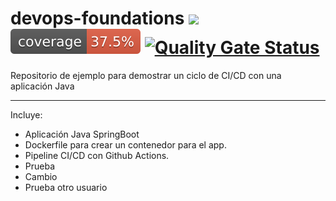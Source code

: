 # devops-foundations ![](https://github.com/gdelgadoh/devops-foundations/workflows/Java%20CI\/CD/badge.svg) [![Coverage](.github/badges/jacoco.svg)](https://github.com/gdelgadoh/devops-foundations/actions/workflows/pipeline.yml) [![Quality Gate Status](https://sonarcloud.io/api/project_badges/measure?project=gdelgadoh_devops-foundations&metric=alert_status)](https://sonarcloud.io/dashboard?id=gdelgadoh_devops-foundations)

Repositorio de ejemplo para demostrar un ciclo de CI/CD con una aplicación Java

---
Incluye:
- Aplicación Java SpringBoot
- Dockerfile para crear un contenedor para el app.
- Pipeline CI/CD con Github Actions.
- Prueba
- Cambio
- Prueba otro usuario
